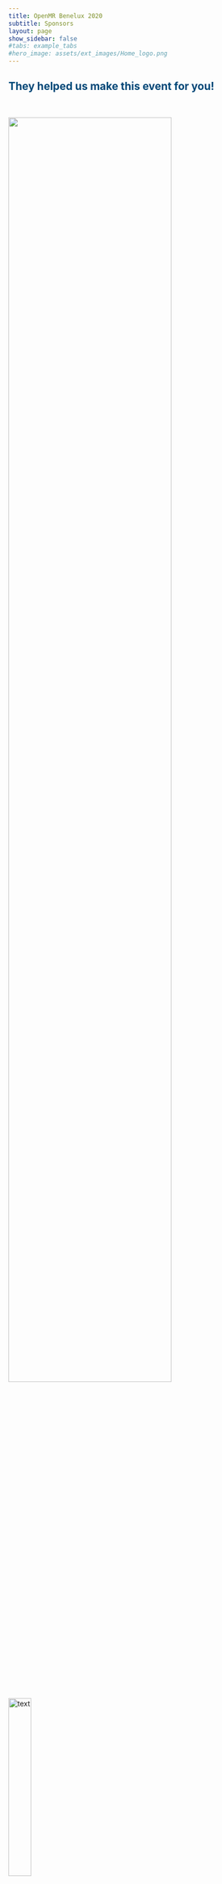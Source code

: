 ```yaml
---
title: OpenMR Benelux 2020
subtitle: Sponsors
layout: page
show_sidebar: false
#tabs: example_tabs
#hero_image: assets/ext_images/Home_logo.png
---
```


<a name="top"></a>
## <span style="color:#004777"> They helped us make this event for you! </span>

<style>
img {
  width: 30%;
  height: auto;
  display: inline-block;
}
.img1 {
  width: 80%;
  height: auto;
  display: inline-block;
}
</style>

&nbsp;

<img class="img1" style="float: left;" src="../assets/ext_images/Sponsor_page.png" width="1230px" height="190px"> 

<img src="../assets/ext_images/post_separator.png" alt="text"> 
<br>
<a href="../page-sponsors#top"><i class="fas fa-arrow-alt-circle-up" style="position: relative; top: -3px; text-indent: 0px; vertical-align: middle; color:#004777;"></i></a>
